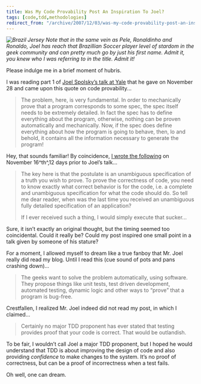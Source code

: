```yaml
---
title: Was My Code Provability Post An Inspiration To Joel?
tags: [code,tdd,methodologies]
redirect_from: "/archive/2007/12/03/was-my-code-provability-post-an-inspiration-to-joel.aspx/"
---
```


*![Brazil
Jersey](https://haacked.com/assets/images/haacked_com/WindowsLiveWriter/DidJoelReadMyPostOnCodeProvability_211/BrazilJersey_3.jpg)
Note that in the same vein as Pele, Ronaldinho and Ronaldo, Joel has
reach that Brazillian Soccer player level of stardom in the geek
community and can pretty much go by just his first name. Admit it, you
knew who I was referring to in the title. Admit it!*

Please indulge me in a brief moment of hubris.

I was reading part 1 of [Joel Spolsky’s talk at
Yale](http://www.joelonsoftware.com/items/2007/12/03.html "Joel's Talk at Yale Part 1")
that he gave on November 28 and came upon this quote on code
provability...

> The problem, here, is very fundamental. In order to mechanically prove
> that a program corresponds to some spec, the spec itself needs to be
> extremely detailed. In fact the spec has to define everything about
> the program, otherwise, nothing can be proven automatically and
> mechanically. Now, if the spec does define everything about how the
> program is going to behave, then, lo and behold, it contains all the
> information necessary to generate the program!

Hey, that sounds familiar! By coincidence, [I wrote the
following](https://haacked.com/archive/2007/11/16/what-exactly-are-you-trying-to-prove.aspx "What exactly are you trying to prove")
on November 16^th^,12 days prior to Joel’s talk...

> The key here is that the postulate is an unambiguous specification of
> a truth you wish to prove. To prove the correctness of code, you need
> to know exactly what correct behavior is for the code, i.e. a complete
> and unambiguous specification for what the code should do. So tell me
> dear reader, when was the last time you received an unambiguous fully
> detailed specification of an application?
>
> If I ever received such a thing, I would simply execute that sucker...

Sure, it isn’t exactly an original thought, but the timing seemed too
coincidental. Could it really be? Could my post inspired one small point
in a talk given by someone of his stature?

For a moment, I allowed myself to dream like a true fanboy that Mr. Joel
really did read my blog. Until I read this (cue sound of pots and pans
crashing down)...

> The geeks want to solve the problem automatically, using software.
> They propose things like unit tests, test driven development,
> automated testing, dynamic logic and other ways to “prove” that a
> program is bug-free.

Crestfallen, I realized Mr. Joel indeed did not read my post, in which I
claimed...

> Certainly no major TDD proponent has ever stated that testing provides
> proof that your code is correct. That would be outlandish.

To be fair, I wouldn’t call Joel a major TDD proponent, but I hoped he
would understand that TDD is about improving the design of code and also
providing *confidence* to make changes to the system. It’s no proof of
correctness, but can be a proof of incorrectness when a test fails.

Oh well, one can dream.

